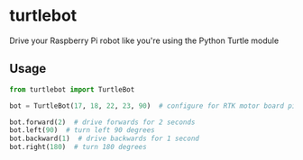 # turtlebot

Drive your Raspberry Pi robot like you're using the Python Turtle module

## Usage

```python
from turtlebot import TurtleBot

bot = TurtleBot(17, 18, 22, 23, 90)  # configure for RTK motor board pins, with turn speed 90

bot.forward(2)  # drive forwards for 2 seconds
bot.left(90)  # turn left 90 degrees
bot.backward(1)  # drive backwards for 1 second
bot.right(180)  # turn 180 degrees
```

